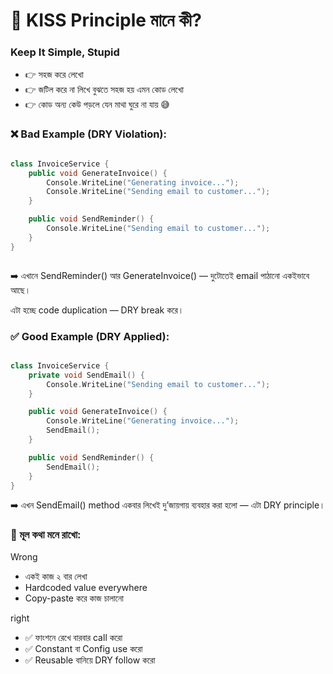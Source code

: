 # 🧠 KISS Principle মানে কী?

### Keep It Simple, Stupid

- 👉 সহজ করে লেখো
- 👉 জটিল করে না লিখে বুঝতে সহজ হয় এমন কোড লেখো
- 👉 কোড অন্য কেউ পড়লে যেন মাথা ঘুরে না যায় 😅

### ❌ Bad Example (DRY Violation):

```cpp

class InvoiceService {
    public void GenerateInvoice() {
        Console.WriteLine("Generating invoice...");
        Console.WriteLine("Sending email to customer...");
    }

    public void SendReminder() {
        Console.WriteLine("Sending email to customer...");
    }
}



```

➡️ এখানে SendReminder() আর GenerateInvoice() — দুটোতেই email পাঠানো একইভাবে আছে।

এটা হচ্ছে code duplication — DRY break করে।

### ✅ Good Example (DRY Applied):

```cpp

class InvoiceService {
    private void SendEmail() {
        Console.WriteLine("Sending email to customer...");
    }

    public void GenerateInvoice() {
        Console.WriteLine("Generating invoice...");
        SendEmail();
    }

    public void SendReminder() {
        SendEmail();
    }
}


```

➡️ এখন SendEmail() method একবার লিখেই দু’জায়গায় ব্যবহার করা হলো — এটা DRY principle।

### 🧠 মূল কথা মনে রাখো:

Wrong

- একই কাজ ২ বার লেখা
- Hardcoded value everywhere
- Copy-paste করে কাজ চালানো

right

- ✅ ফাংশনে রেখে বারবার call করো
- ✅ Constant বা Config use করো
- ✅ Reusable বানিয়ে DRY follow করো
